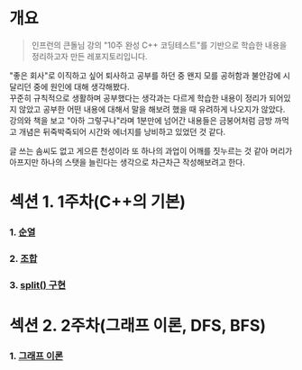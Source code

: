 # 개요
> 인프런의 큰돌님 강의 "10주 완성 C++ 코딩테스트"를 기반으로 학습한 내용을 정리하고자 만든 레포지토리입니다.

"좋은 회사"로 이직하고 싶어 퇴사하고 공부를 하던 중 왠지 모를 공허함과 불안감에 시달리던 중에 원인에 대해 생각해봤다.   
꾸준히 규칙적으로 생활하며 공부했다는 생각과는 다르게 학습한 내용이 정리가 되어있지 않았고 공부한 어떤 내용에 대해서 말을 해보려 했을 때 유려하게 나오지가 않았다.   
강의와 책을 보고 "아하 그렇구나"라며 1분만에 넘어간 내용들은 금붕어처럼 금방 까먹고 개념은 뒤죽박죽되어 시간와 에너지를 낭비하고 있었던 것 같다.   
   
글 쓰는 솜씨도 없고 게으른 천성이라 또 하나의 과업이 어깨를 짓누르는 것 같아 머리가 아프지만 하나의 스탯을 늘린다는 생각으로 차근차근 작성해보려고 한다.   

# 섹션 1. 1주차(C++의 기본)   
### 1. [순열](https://github.com/JustDoYoung/Algorithm/blob/master/Section%200/%EC%84%B9%EC%85%98%200.%20%EC%88%9C%EC%97%B4.md "리드미")

### 2. [조합](https://github.com/JustDoYoung/Algorithm/blob/master/Section%200/%EC%84%B9%EC%85%98%200.%20%EC%A1%B0%ED%95%A9.md "리드미")

### 3. [split() 구현](https://github.com/JustDoYoung/Algorithm/blob/master/Section%200/%EC%84%B9%EC%85%98%200.%20split().md "리드미")

# 섹션 2. 2주차(그래프 이론, DFS, BFS)
### 1. [그래프 이론](https://github.com/JustDoYoung/Algorithm/blob/master/Section%200/%EC%84%B9%EC%85%98%200.%20%EC%88%9C%EC%97%B4.md "리드미")